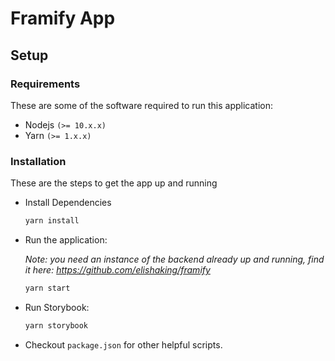 # Framify App

## Setup

### Requirements

These are some of the software required to run this application:

- Nodejs `(>= 10.x.x)`
- Yarn `(>= 1.x.x)`

### Installation

These are the steps to get the app up and running

- Install Dependencies

  ```sh
  yarn install
  ```

- Run the application:

  _Note: you need an instance of the backend already up and running, find it here: https://github.com/elishaking/framify_

  ```sh
  yarn start
  ```

- Run Storybook:

  ```sh
  yarn storybook
  ```

- Checkout `package.json` for other helpful scripts.
